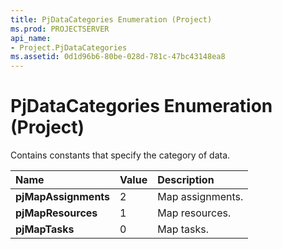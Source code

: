 ```yaml
---
title: PjDataCategories Enumeration (Project)
ms.prod: PROJECTSERVER
api_name:
- Project.PjDataCategories
ms.assetid: 0d1d96b6-80be-028d-781c-47bc43148ea8
---
```



# PjDataCategories Enumeration (Project)

Contains constants that specify the category of data.



|**Name**|**Value**|**Description**|
|:-----|:-----|:-----|
|**pjMapAssignments**|2|Map assignments.|
|**pjMapResources**|1|Map resources.|
|**pjMapTasks**|0|Map tasks.|


